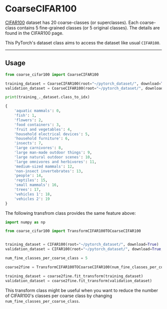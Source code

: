 # CoarseCIFAR100


[CIFAR100](https://www.cs.toronto.edu/~kriz/cifar.html) dataset has 20 coarse-classes (or superclasses). Each coarse-class contains 5 fine-grained classes (or 5 original classes). The details are found in the CIFAR100 page.

This PyTorch's dataset class aims to access the dataset like usual `CIFAR100`.

---

## Usage

```python
from coarse_cifar100 import CoarseCIFAR100

training_dataset = CoarseCIFAR100(root="~/pytorch_dataset/", download=True)
validation_dataset = CoarseCIFAR100(root="~/pytorch_dataset/", download=True, train=False)

print(training_._dataset.class_to_idx)

{
    'aquatic mammals': 0,
    'fish': 1,
    'flowers': 2,
    'food containers': 3,
    'fruit and vegetables': 4,
    'household electrical devices': 5,
    'household furniture': 6,
    'insects': 7,
    'large carnivores': 8,
    'large man-made outdoor things': 9,
    'large natural outdoor scenes': 10,
    'large omnivores and herbivores': 11,
    'medium-sized mammals': 12,
    'non-insect invertebrates': 13,
    'people': 14,
    'reptiles': 15,
    'small mammals': 16,
    'trees': 17,
    'vehicles 1': 18,
    'vehicles 2': 19
}
```

The following transfrom class provides the same feature above:

```python
import numpy as np

from coarse_cifar100 import TransformCIFAR100TOCoarseCIFAR100


training_dataset = CIFAR100(root="~/pytorch_dataset/", download=True)
validation_dataset = CIFAR100(root="~/pytorch_dataset/", download=True, train=False)

num_fine_classes_per_coarse_class = 5

coarse2fine = TransformCIFAR100TOCoarseCIFAR100(num_fine_classes_per_coarse_class)

training_dataset = coarse2fine.fit_transform(training_dataset)
validation_dataset = coarse2fine.fit_transform(validation_dataset)
```

This transform class might be useful when you want to reduce the number of CIFAR100's classes per coarse class by changing `num_fine_classes_per_coarse_class`.
